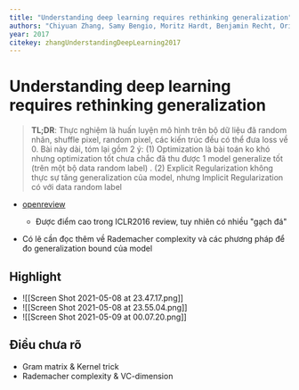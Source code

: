 ```yaml
---
title: "Understanding deep learning requires rethinking generalization"
authors: "Chiyuan Zhang, Samy Bengio, Moritz Hardt, Benjamin Recht, Oriol Vinyals"
year: 2017
citekey: zhangUnderstandingDeepLearning2017
---
```


# Understanding deep learning requires rethinking generalization
> **TL;DR**:  Thực nghiệm là huấn luyện mô hình trên bộ dữ liệu đã random nhãn, shuffle pixel, random pixel, các kiến trúc đều có thể đưa loss về 0. Bài này dài, tóm lại gồm 2 ý: (1) Optimization là bài toán ko khó nhưng optimization tốt chưa chắc đã thu được 1 model generalize tốt (trên một bộ data random label) . (2) Explicit Regularization không thực sự tăng generalization của model, nhưng Implicit Regularization có với data random label

- [openreview](https://openreview.net/forum?id=Sy8gdB9xx)
  - Được điểm cao trong ICLR2016 review, tuy nhiên có nhiều "gạch đá"

- Có lẽ cần đọc thêm về Rademacher complexity và các phương pháp để đo generalization bound của model

 
## Highlight
- ![[Screen Shot 2021-05-08 at 23.47.17.png]]
- ![[Screen Shot 2021-05-08 at 23.55.04.png]]
- ![[Screen Shot 2021-05-09 at 00.07.20.png]]

## Điều chưa rõ
- Gram matrix & Kernel trick
- Rademacher complexity & VC-dimension